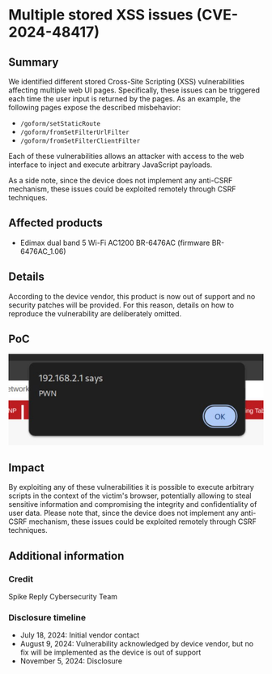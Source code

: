 # Multiple stored XSS issues (CVE-2024-48417)

## Summary
We identified different stored Cross-Site Scripting (XSS) vulnerabilities affecting multiple web UI pages. Specifically, these issues can be triggered each time the user input is returned by the pages. As an example, the following pages expose the described misbehavior:
- `/goform/setStaticRoute`
- `/goform/fromSetFilterUrlFilter`
- `/goform/fromSetFilterClientFilter`

Each of these vulnerabilities allows an attacker with access to the web interface to inject and execute arbitrary JavaScript payloads.

As a side note, since the device does not implement any anti-CSRF mechanism, these issues could be exploited remotely through CSRF techniques.

## Affected products
* Edimax dual band 5 Wi-Fi AC1200 BR-6476AC (firmware BR-6476AC\_1.06)

## Details
According to the device vendor, this product is now out of support and no security patches will be provided. For this reason, details on how to reproduce the vulnerability are deliberately omitted.

## PoC
![Stored XSS](./img/stored-xss.jpg)

## Impact
By exploiting any of these vulnerabilities it is possible to execute arbitrary scripts in the context of the victim's browser, potentially allowing to steal sensitive information and compromising the integrity and confidentiality of user data. Please note that, since the device does not implement any anti-CSRF mechanism, these issues could be exploited remotely through CSRF techniques.

## Additional information

### Credit
Spike Reply Cybersecurity Team

### Disclosure timeline
- July 18, 2024: Initial vendor contact
- August 9, 2024: Vulnerability acknowledged by device vendor, but no fix will be implemented as the device is out of support
- November 5, 2024: Disclosure
